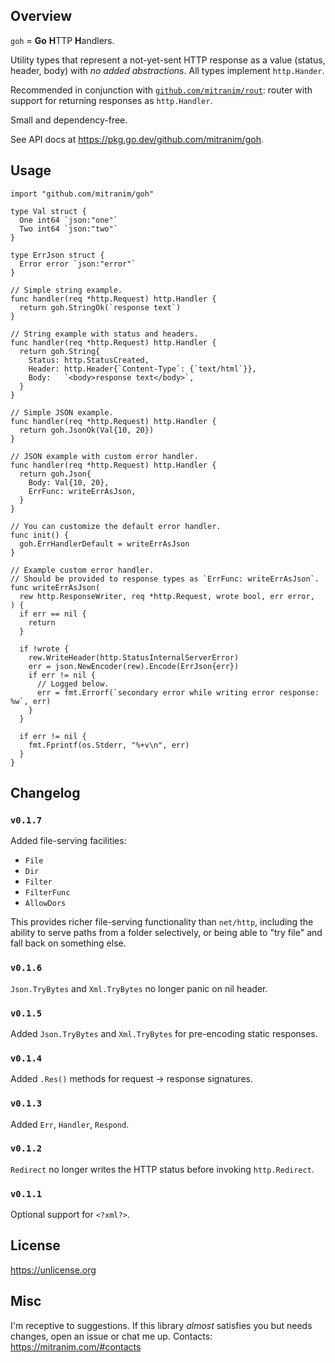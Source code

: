 ## Overview

`goh` = **Go** **H**TTP **H**andlers.

Utility types that represent a not-yet-sent HTTP response as a value (status, header, body) with _no added abstractions_. All types implement `http.Hander`.

Recommended in conjunction with [`github.com/mitranim/rout`](https://github.com/mitranim/rout): router with support for returning responses as `http.Handler`.

Small and dependency-free.

See API docs at https://pkg.go.dev/github.com/mitranim/goh.

## Usage

```golang
import "github.com/mitranim/goh"

type Val struct {
  One int64 `json:"one"`
  Two int64 `json:"two"`
}

type ErrJson struct {
  Error error `json:"error"`
}

// Simple string example.
func handler(req *http.Request) http.Handler {
  return goh.StringOk(`response text`)
}

// String example with status and headers.
func handler(req *http.Request) http.Handler {
  return goh.String{
    Status: http.StatusCreated,
    Header: http.Header{`Content-Type`: {`text/html`}},
    Body:   `<body>response text</body>`,
  }
}

// Simple JSON example.
func handler(req *http.Request) http.Handler {
  return goh.JsonOk(Val{10, 20})
}

// JSON example with custom error handler.
func handler(req *http.Request) http.Handler {
  return goh.Json{
    Body: Val{10, 20},
    ErrFunc: writeErrAsJson,
  }
}

// You can customize the default error handler.
func init() {
  goh.ErrHandlerDefault = writeErrAsJson
}

// Example custom error handler.
// Should be provided to response types as `ErrFunc: writeErrAsJson`.
func writeErrAsJson(
  rew http.ResponseWriter, req *http.Request, wrote bool, err error,
) {
  if err == nil {
    return
  }

  if !wrote {
    rew.WriteHeader(http.StatusInternalServerError)
    err = json.NewEncoder(rew).Encode(ErrJson{err})
    if err != nil {
      // Logged below.
      err = fmt.Errorf(`secondary error while writing error response: %w`, err)
    }
  }

  if err != nil {
    fmt.Fprintf(os.Stderr, "%+v\n", err)
  }
}
```

## Changelog

### `v0.1.7`

Added file-serving facilities:

  * `File`
  * `Dir`
  * `Filter`
  * `FilterFunc`
  * `AllowDors`

This provides richer file-serving functionality than `net/http`, including the ability to serve paths from a folder selectively, or being able to "try file" and fall back on something else.

### `v0.1.6`

`Json.TryBytes` and `Xml.TryBytes` no longer panic on nil header.

### `v0.1.5`

Added `Json.TryBytes` and `Xml.TryBytes` for pre-encoding static responses.

### `v0.1.4`

Added `.Res()` methods for request → response signatures.

### `v0.1.3`

Added `Err`, `Handler`, `Respond`.

### `v0.1.2`

`Redirect` no longer writes the HTTP status before invoking `http.Redirect`.

### `v0.1.1`

Optional support for `<?xml?>`.

## License

https://unlicense.org

## Misc

I'm receptive to suggestions. If this library _almost_ satisfies you but needs changes, open an issue or chat me up. Contacts: https://mitranim.com/#contacts
